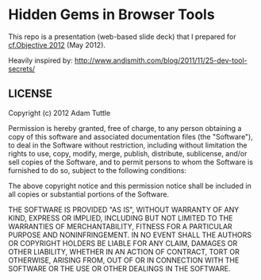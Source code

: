 # Hidden Gems in Browser Tools

This repo is a presentation (web-based slide deck) that I prepared for [cf.Objective 2012](http://www.cfobjective.com/speakers/adam-tuttle/) (May 2012).

Heavily inspired by: http://www.andismith.com/blog/2011/11/25-dev-tool-secrets/

## LICENSE

Copyright (c) 2012 Adam Tuttle

Permission is hereby granted, free of charge, to any person obtaining a copy of this software and associated documentation files (the "Software"), to deal in the Software without restriction, including without limitation the rights to use, copy, modify, merge, publish, distribute, sublicense, and/or sell copies of the Software, and to permit persons to whom the Software is furnished to do so, subject to the following conditions:

The above copyright notice and this permission notice shall be included in all copies or substantial portions of the Software.

THE SOFTWARE IS PROVIDED "AS IS", WITHOUT WARRANTY OF ANY KIND, EXPRESS OR IMPLIED, INCLUDING BUT NOT LIMITED TO THE WARRANTIES OF MERCHANTABILITY, FITNESS FOR A PARTICULAR PURPOSE AND NONINFRINGEMENT. IN NO EVENT SHALL THE AUTHORS OR COPYRIGHT HOLDERS BE LIABLE FOR ANY CLAIM, DAMAGES OR OTHER LIABILITY, WHETHER IN AN ACTION OF CONTRACT, TORT OR OTHERWISE, ARISING FROM, OUT OF OR IN CONNECTION WITH THE SOFTWARE OR THE USE OR OTHER DEALINGS IN THE SOFTWARE.